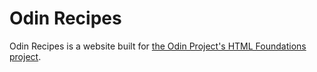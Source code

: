 # Odin Recipes

Odin Recipes is a website built for [the Odin Project's HTML Foundations project](https://www.theodinproject.com/lessons/foundations-recipes).